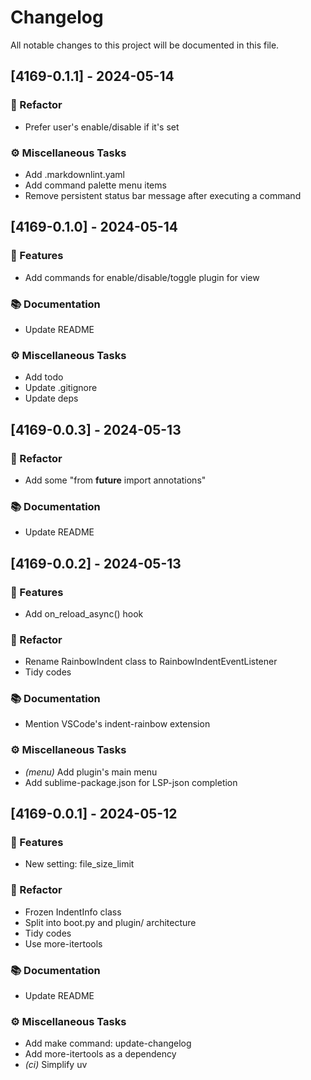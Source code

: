 # Changelog

All notable changes to this project will be documented in this file.

## [4169-0.1.1] - 2024-05-14

### 🚜 Refactor

- Prefer user's enable/disable if it's set

### ⚙️ Miscellaneous Tasks

- Add .markdownlint.yaml
- Add command palette menu items
- Remove persistent status bar message after executing a command

## [4169-0.1.0] - 2024-05-14

### 🚀 Features

- Add commands for enable/disable/toggle plugin for view

### 📚 Documentation

- Update README

### ⚙️ Miscellaneous Tasks

- Add todo
- Update .gitignore
- Update deps

## [4169-0.0.3] - 2024-05-13

### 🚜 Refactor

- Add some "from __future__ import annotations"

### 📚 Documentation

- Update README

## [4169-0.0.2] - 2024-05-13

### 🚀 Features

- Add on_reload_async() hook

### 🚜 Refactor

- Rename RainbowIndent class to RainbowIndentEventListener
- Tidy codes

### 📚 Documentation

- Mention VSCode's indent-rainbow extension

### ⚙️ Miscellaneous Tasks

- *(menu)* Add plugin's main menu
- Add sublime-package.json for LSP-json completion

## [4169-0.0.1] - 2024-05-12

### 🚀 Features

- New setting: file_size_limit

### 🚜 Refactor

- Frozen IndentInfo class
- Split into boot.py and plugin/ architecture
- Tidy codes
- Use more-itertools

### 📚 Documentation

- Update README

### ⚙️ Miscellaneous Tasks

- Add make command: update-changelog
- Add more-itertools as a dependency
- *(ci)* Simplify uv

<!-- generated by git-cliff -->
